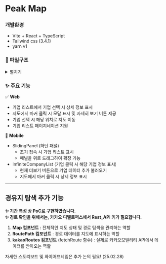 # Peak Map

### 개발환경

- Vite + React + TypeScript
- Tailwind css (3.4.1)
- yarn v1

### 📂 파일구조

<details>
	<summary>펼치기</summary>
  	<div markdown="1">
    src<br>
    ┣ components # 공통 컴포넌트<br>
    ┃ ┣ common<br>
    ┃ ┃ ┣ CompanyList.tsx # 기업 리스트 컴포넌트<br>
    ┃ ┣ ┣ Modal.tsx # 기업 정보 모달<br>
    ┃ ┃ ┣ Pagination.tsx # 페이지네이션 컴포넌트<br>
    ┃ ┃ ┗ Button.tsx # 공통 버튼 컴포넌트<br>
    ┃ ┣ Map.tsx # 카카오 지도 컴포넌트<br>
    ┃ ┣ LocationButton.tsx # 현재 위치 가져오기 버튼<br>
    ┃ ┣ CompanyDetail.tsx # 기업 상세 정보 컴포넌트<br>
    ┃ ┣ SlidingPanel.tsx # 모바일 슬라이딩 패널 컴포넌트<br>
    ┃ ┗ InfiniteCompanyList.tsx # 모바일 무한스크롤 리스트<br>
    ┣ pages<br>
    ┃ ┗ Home.tsx # 메인 페이지<br>
    ┣ hooks<br>
    ┃ ┣ useLocation.ts # 현재 위치 가져오는 훅<br>
    ┣ types<br>
    ┃ ┗ index.ts # TypeScript 타입 정의<br>
    ┣ index.css<br>
    ┣ App.tsx <br>
    ┣ main.tsx
  	</div>
    👩🏻‍💻 update : 25.02.24<br>
</details>

### ✨ 주요 기능

✅ **Web** <br>

- 기업 리스트에서 기업 선택 시 상세 정보 표시
- 지도에서 마커 클릭 시 모달 표시 및 자세히 보기 버튼 제공
- 기업 선택 시 해당 위치로 지도 이동
- 기업 리스트 페이지네이션 지원

📱 **Mobile** <br>

- SlidingPanel (하단 패널)
  - 초기 접속 시 기업 리스트 표시
  - 패널을 위로 드래그하여 확장 가능
- InfiniteCompanyList (기업 클릭 시 해당 기업 정보 표시)
  - 현재 더보기 버튼으로 기업 데이터 추가 불러오기 
  - 지도에서 마커 클릭 시 상세 정보 표시


---

## 경유지 탐색 추가 기능

**✨ 기간 특성 상 PoC로 구현하였습니다.** <br>
**✨ 경로 확인을 위해서는, 카카오 디벨로퍼스에서 Rest_API 키가 필요합니다.**<br>


1. **Map 컴포넌트** :  전체적인 지도 상태 및 경로 탐색을 관리하는 역할<br>
2. **RoutePath 컴포넌트** : 경로 데이터를 지도에 표시하는 역할<br>
3. **kakaoRoutes 컴포넌트** (fetchRoute 함수) : 실제로 카카오모빌리티 API에서 데이터를 받아오는 역할

자세한 스토리보드 및 와이어프레임은 추가 논의 필요! (25.02.28)